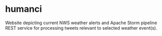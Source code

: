 # humanci
Website depicting current NWS weather alerts and Apache Storm pipeline REST service for processing tweets relevant to selected weather event(s).
